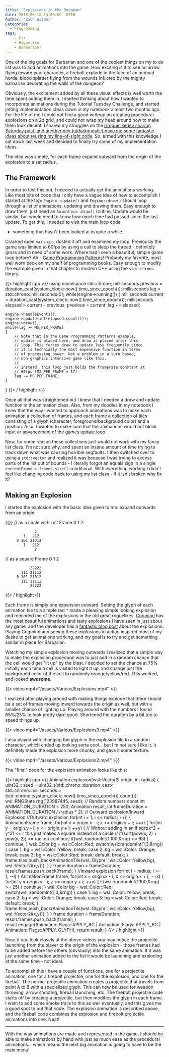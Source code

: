 ```yaml
---
title: "Explosions in the Dungeon"
date: 2018-09-18 14:00:00 -0700
Author: "Zach Wilder"
Categories:
  - Programming
tags:
    - C++
    - Roguelike
    - Barbarian!
---
```


One of the big goals for Barbarian and one of the coolest things on my
to do list was to add animations into the game. How exciting is it to
see an arrow flying toward your character, a firebolt explode in the
face of an undead horde, blood splatter flying from the wounds inflicted
by the mighty barbarian decorating the walls of the dungeon?

Obviously, the excitement added by all these visual effects is well
worth the time spent adding them in. I started thinking about how I
wanted to incorporate animations during the Tutorial Tuesday Challenge,
and started jotting implementation ideas down in my notebook almost two
months ago. For the life of me I could not find a good writeup on
creating procedural explosions on a 2d grid, and could not wrap my head
around how to make them look decent. I shared my struggles on the
[r/roguelikedev sharing Saturday post, and another dev (u/darkgnostic)
gave me some fantastic ideas about reusing my line-of-sight
code](https://www.reddit.com/r/roguelikedev/comments/9e007b/sharing_saturday_223/e5m8y55/).
So, armed with this knowledge I sat down last week and decided to
finally try some of my implementation ideas.

The idea was simple, for each frame expand outward from the origin of
the explosion to a set radius.

## The Framework

In order to test this out, I needed to actually get the animations
working. Like most bits of code that I only have a vague idea of how to
accomplish I started at the top: `Engine::update()` and `Engine::draw()`
should loop through a list of animations, updating and drawing them.
Easy enough to draw them, just need an `Animation::draw()` routine.
Update would be similar, but would need to know how much time had passed
since the last update. To get this, I needed to visit the main loop code
- something that hasn't been looked at in quite a while.

Cracked open `main.cpp`, dusted it off and examined my loop. Previously
the game was limited to 60fps by using a call to sleep the thread -
definitely gross and in need of some work. Where had I seen a beautiful,
simple game loop before? Ah - [Game Programming
Patterns](http://gameprogrammingpatterns.com/game-loop.html)! Probably
my favorite, most well worn book on my shelf of programming books. Easy
enough to modify the example given in that chapter to modern C++ using
the `std::chrono` library.

{{< highlight cpp >}}
using namespace std::chrono;
milliseconds previous = duration_cast<milliseconds>(system_clock::now().time_since_epoch());
milliseconds lag = std::chrono::milliseconds(0);
while(engine->running())
{
    milliseconds current = duration_cast<milliseconds>(system_clock::now().time_since_epoch());
    milliseconds elapsed = current - previous;
    previous = current;
    lag += elapsed;

    engine->handleEvents();
    engine->update(int(elapsed.count()));
    engine->draw();
    while(lag >= MS_PER_FRAME)
    {
        // Note that in the Game Programming Patterns example,
        // update is placed here, and draw is placed after this
        // loop. This forces draw to update less frequently since
        // it is technially the most expensive function in terms
        // of processing power. Not a problem in a turn based,
        // non-graphics intensive game like this.
        //
        // Instead, this loop just holds the framerate constant at
        // 60fps (MS_PER_FRAME = 17)
        lag -= MS_PER_FRAME;
    }
}
{{< / highlight >}}

Once all that was straightened out I knew that I needed a draw and
update function in the animation class. Also, from my doodles in my
notebook I knew that the way I wanted to approach animations was to make
each animation a collection of frames, and each frame a collection of
tiles consisting of a glyph (character, foreground/background color) and
a position. Also, I wanted to make sure that the animations would not
block input or advancement of the games update loop. 

Now, for some reason these collections just would not work with my fancy
list class. I'm not sure why, and spent an insane amount of time trying
to track down what was causing horrible segfaults. I then switched over
to using a `std::vector` and realized it was because I was trying to
access parts of the list out of bounds - I literally forgot an equals
sign in a single `currentFrame > frames.size()` conditional. With
everything working I didn't feel like changing code back to using my
list class - if it isn't broken why fix it?

## Making an Explosion
I started the explosion with the basic idea given to me: expand outwards
from an origin.

{{<highlight txt>}}
// as a circle with r=2
Frame   0   1    2

                 2
            1   212
         0 101 21012
            1   212
                 2

// as a square
Frame   0   1    2

               22222
           111 21112
         0 101 21012
           111 21112
               22222

{{< / highlight>}}

Each frame is simply one expansion outward. Setting the glyph of each
animation tile to a simple red `^` made a pleasing simple looking
explosion and reminded me of the explosions in the old great roguelikes.
[Cogmind](https://www.gridsagegames.com/cogmind/) has the most beautiful
animations and tasty explosions I have seen in just about any game, and
the developer has a [fantastic blog
post](https://www.gridsagegames.com/blog/2014/04/making-particles/)
about the explosions.  Playing Cogmind and seeing these explosions in
action inspired most of my desire to get animations working, and my goal
is to try and get something similar in place for Barbarian.

Watching my simple explosion moving outwards I realized that a simple
way to make the explosion procedural was to just add in a random chance
that the cell would get "lit up" by the blast. I decided to set the
chance at 75% initially each time a cell is visited to light it up, and
change just the background color of the cell to randomly
orange/yellow/red. This worked, and looked **awesome**. 

{{< video mp4="/assets/Various/Explosions.mp4" >}}

I realized after playing around with making things explode that there
should be a set of frames moving inward towards the origin as well, but
with a smaller chance of lighting up. Playing around with the numbers I
found 65%/25% to look pretty darn good. Shortened the duration by a bit
too to speed things up.

{{< video mp4="/assets/Various/Explosions3.mp4" >}}

I also played with changing the glyph in the explosion tile to a random
character, which ended up looking sorta cool... but I'm not sure I like
it. It definitely made the explosion more chunky, and gave it some
texture.

{{< video mp4="/assets/Various/Explosions2.mp4" >}}

The "final" code for the explosion animation looks like this:

{{< highlight cpp >}}
Animation explosion(wsl::Vector2i origin, int radius)
{
    uint32_t seed = uint32_t(std::chrono::duration_cast< std::chrono::milliseconds >(std::chrono::system_clock::now().time_since_epoch()).count());
    wsl::RNGState rng(123987445, seed); // Random numbers
    const int ANIMATION_DURATION = 250;
    Animation result;
    int frameDuration = ANIMATION_DURATION / (radius * 2); // Outward explosion/Inward Explosion
    //Outward explosion
    for(int i = 1; i <= radius; ++i)
    {
        AnimationFrame frame;
        for(int x = origin.x - i; x <= origin.x + i; ++x)
        {
            for(int y = origin.y - i; y <= origin.y + i; ++y)
            {
                // Without adding in an if sqrt(x^2 + y^2) <= r this just makes a square instead of a circle
                // if(sqrt(pow(x, 2) + pow(y, 2)) <= radius) continue;
                if(wsl::randomInt(1,100,&rng) >= 65)
                {
                    continue;
                }
                wsl::Color bg = wsl::Color::Red;
                switch(wsl::randomInt(1,3,&rng))
                {
                    case 1: bg = wsl::Color::Yellow; break;
                    case 2: bg = wsl::Color::Orange; break;
                    case 3: bg = wsl::Color::Red; break;
                    default: break;
                }
                frame.tiles.push_back(AnimationTile(wsl::Glyph('.',wsl::Color::Yellow,bg), wsl::Vector2i(x,y)));
            }
        }
        frame.duration = frameDuration;
        result.frames.push_back(frame);
    }
    //Inward explosion
    for(int i = radius; i >= 1; --i)
    {
        AnimationFrame frame;
        for(int x = origin.x - i; x <= origin.x + i; ++x)
        {
            for(int y = origin.y - i; y <= origin.y + i; ++y)
            {
                if(wsl::randomInt(1,100,&rng) >= 25)
                {
                    continue;
                }
                wsl::Color bg = wsl::Color::Red;
                switch(wsl::randomInt(1,3,&rng))
                {
                    case 1: bg = wsl::Color::Yellow; break;
                    case 2: bg = wsl::Color::Orange; break;
                    case 3: bg = wsl::Color::Red; break;
                    default: break;
                }
                frame.tiles.push_back(AnimationTile(wsl::Glyph('.',wsl::Color::Yellow,bg), wsl::Vector2i(x,y)));
            }
        }
        frame.duration = frameDuration;
        result.frames.push_back(frame);
    }
    result.engage(Animation::Flags::APPLY_BG | Animation::Flags::APPLY_BG | Animation::Flags::APPLY_GLYPH);
    return result;
}
{{< / highlight >}}

Now, if you look closely at the above videos you may notice the
projectile launching from the player to the origin of the explosion -
those frames had to be added before the others (obviously) into the same
animation. If it was just another animation added to the list it would
be launching and exploding at the same time - not ideal.

To accomplish this I have a couple of functions, one for a projectile
animation, one for a firebolt projectile, one for the explosion, and one
for the fireball. The normal projectile animation creates a projectile
that travels from point A to B with a specialized glyph. This can now be
used for weapon throwing, arrow shooting, fireball launching, etc. The
firebolt projectile code starts off by creating a projectile, but then
modifies the glyph in each frame. I want to add some smoke trails to
this as well eventually, and this gives me a good spot to put that code.
The explosion animation is described above, and the fireball code
combines the explosion and firebolt projectile animations into one.
Neat!

---

With the way animations are made and represented in the game, I should
be able to make animations by hand with just as much ease as the
procedural animations... which means the next big animation is going to
have to be the main menu!

